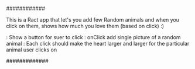 ############

This is a Ract app that let's you add few Random animals and when you click on them, shows how much you love them (based on click) :)

: Show a button for suer to click
: onClick add single picture of a random animal
: Each click should make the heart larger and larger for the particular animal user clicks on

#############